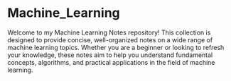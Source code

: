 # Machine_Learning


Welcome to my Machine Learning Notes repository! This collection is designed to provide concise, well-organized notes on a wide range of machine learning topics. Whether you are a beginner or looking to refresh your knowledge, these notes aim to help you understand fundamental concepts, algorithms, and practical applications in the field of machine learning.



